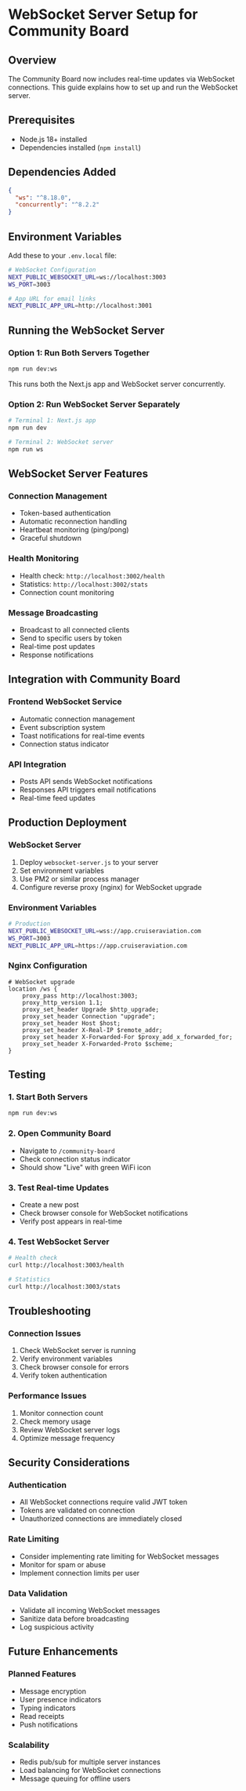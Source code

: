 # WebSocket Server Setup for Community Board

## Overview
The Community Board now includes real-time updates via WebSocket connections. This guide explains how to set up and run the WebSocket server.

## Prerequisites
- Node.js 18+ installed
- Dependencies installed (`npm install`)

## Dependencies Added
```json
{
  "ws": "^8.18.0",
  "concurrently": "^8.2.2"
}
```

## Environment Variables
Add these to your `.env.local` file:

```bash
# WebSocket Configuration
NEXT_PUBLIC_WEBSOCKET_URL=ws://localhost:3003
WS_PORT=3003

# App URL for email links
NEXT_PUBLIC_APP_URL=http://localhost:3001
```

## Running the WebSocket Server

### Option 1: Run Both Servers Together
```bash
npm run dev:ws
```
This runs both the Next.js app and WebSocket server concurrently.

### Option 2: Run WebSocket Server Separately
```bash
# Terminal 1: Next.js app
npm run dev

# Terminal 2: WebSocket server
npm run ws
```

## WebSocket Server Features

### Connection Management
- Token-based authentication
- Automatic reconnection handling
- Heartbeat monitoring (ping/pong)
- Graceful shutdown

### Health Monitoring
- Health check: `http://localhost:3002/health`
- Statistics: `http://localhost:3002/stats`
- Connection count monitoring

### Message Broadcasting
- Broadcast to all connected clients
- Send to specific users by token
- Real-time post updates
- Response notifications

## Integration with Community Board

### Frontend WebSocket Service
- Automatic connection management
- Event subscription system
- Toast notifications for real-time events
- Connection status indicator

### API Integration
- Posts API sends WebSocket notifications
- Responses API triggers email notifications
- Real-time feed updates

## Production Deployment

### WebSocket Server
1. Deploy `websocket-server.js` to your server
2. Set environment variables
3. Use PM2 or similar process manager
4. Configure reverse proxy (nginx) for WebSocket upgrade

### Environment Variables
```bash
# Production
NEXT_PUBLIC_WEBSOCKET_URL=wss://app.cruiseraviation.com
WS_PORT=3003
NEXT_PUBLIC_APP_URL=https://app.cruiseraviation.com
```

### Nginx Configuration
```nginx
# WebSocket upgrade
location /ws {
    proxy_pass http://localhost:3003;
    proxy_http_version 1.1;
    proxy_set_header Upgrade $http_upgrade;
    proxy_set_header Connection "upgrade";
    proxy_set_header Host $host;
    proxy_set_header X-Real-IP $remote_addr;
    proxy_set_header X-Forwarded-For $proxy_add_x_forwarded_for;
    proxy_set_header X-Forwarded-Proto $scheme;
}
```

## Testing

### 1. Start Both Servers
```bash
npm run dev:ws
```

### 2. Open Community Board
- Navigate to `/community-board`
- Check connection status indicator
- Should show "Live" with green WiFi icon

### 3. Test Real-time Updates
- Create a new post
- Check browser console for WebSocket notifications
- Verify post appears in real-time

### 4. Test WebSocket Server
```bash
# Health check
curl http://localhost:3003/health

# Statistics
curl http://localhost:3003/stats
```

## Troubleshooting

### Connection Issues
1. Check WebSocket server is running
2. Verify environment variables
3. Check browser console for errors
4. Verify token authentication

### Performance Issues
1. Monitor connection count
2. Check memory usage
3. Review WebSocket server logs
4. Optimize message frequency

## Security Considerations

### Authentication
- All WebSocket connections require valid JWT token
- Tokens are validated on connection
- Unauthorized connections are immediately closed

### Rate Limiting
- Consider implementing rate limiting for WebSocket messages
- Monitor for spam or abuse
- Implement connection limits per user

### Data Validation
- Validate all incoming WebSocket messages
- Sanitize data before broadcasting
- Log suspicious activity

## Future Enhancements

### Planned Features
- Message encryption
- User presence indicators
- Typing indicators
- Read receipts
- Push notifications

### Scalability
- Redis pub/sub for multiple server instances
- Load balancing for WebSocket connections
- Message queuing for offline users
